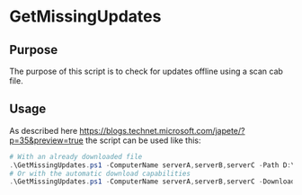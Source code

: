 # GetMissingUpdates
## Purpose
The purpose of this script is to check for updates offline using a scan cab file.

## Usage
As described here https://blogs.technet.microsoft.com/japete/?p=35&preview=true the script can be used like this:
```powershell
# With an already downloaded file
.\GetMissingUpdates.ps1 -ComputerName serverA,serverB,serverC -Path D:\wsusscn2.cab -Credential (Get-Credential) -Verbose
# Or with the automatic download capabilities
.\GetMissingUpdates.ps1 -ComputerName serverA,serverB,serverC -DownloadUri http://go.microsoft.com/fwlink/?linkid=74689 -Credential (Get-Credential) -Verbose
```
